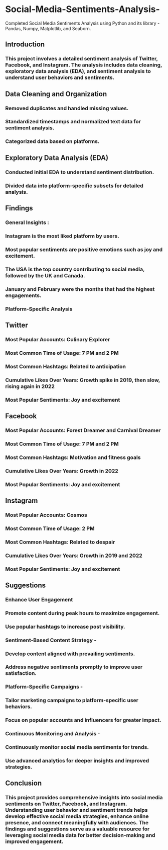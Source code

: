 # Social-Media-Sentiments-Analysis-
Completed Social Media Sentiments Analysis using Python and its library - Pandas, Numpy, Matplotlib, and Seaborn.


## Introduction
### This project involves a detailed sentiment analysis of Twitter, Facebook, and Instagram. The analysis includes data cleaning, exploratory data analysis (EDA), and sentiment analysis to understand user behaviors and sentiments.

<n/>

## Data Cleaning and Organization
### Removed duplicates and handled missing values.
### Standardized timestamps and normalized text data for sentiment analysis.
### Categorized data based on platforms.

## Exploratory Data Analysis (EDA)
### Conducted initial EDA to understand sentiment distribution.
### Divided data into platform-specific subsets for detailed analysis.

<n/>

## Findings

### General Insights :
### Instagram is the most liked platform by users.
### Most popular sentiments are positive emotions such as joy and excitement.
### The USA is the top country contributing to social media, followed by the UK and Canada.
### January and February were the months that had the highest engagements.
### Platform-Specific Analysis

## Twitter
### Most Popular Accounts: Culinary Explorer
### Most Common Time of Usage: 7 PM and 2 PM
### Most Common Hashtags: Related to anticipation
### Cumulative Likes Over Years: Growth spike in 2019, then slow, rising again in 2022
### Most Popular Sentiments: Joy and excitement

## Facebook
### Most Popular Accounts: Forest Dreamer and Carnival Dreamer
### Most Common Time of Usage: 7 PM and 2 PM
### Most Common Hashtags: Motivation and fitness goals
### Cumulative Likes Over Years: Growth in 2022
### Most Popular Sentiments: Joy and excitement

## Instagram
### Most Popular Accounts: Cosmos
### Most Common Time of Usage: 2 PM
### Most Common Hashtags: Related to despair
### Cumulative Likes Over Years: Growth in 2019 and 2022
### Most Popular Sentiments: Joy and excitement

<n/>

## Suggestions

### Enhance User Engagement
### Promote content during peak hours to maximize engagement.
### Use popular hashtags to increase post visibility.

### Sentiment-Based Content Strategy -
### Develop content aligned with prevailing sentiments.
### Address negative sentiments promptly to improve user satisfaction.

### Platform-Specific Campaigns -
### Tailor marketing campaigns to platform-specific user behaviors.
### Focus on popular accounts and influencers for greater impact.

### Continuous Monitoring and Analysis -
### Continuously monitor social media sentiments for trends.
### Use advanced analytics for deeper insights and improved strategies.

<n/>

## Conclusion

### This project provides comprehensive insights into social media sentiments on Twitter, Facebook, and Instagram. Understanding user behavior and sentiment trends helps develop effective social media strategies, enhance online presence, and connect meaningfully with audiences. The findings and suggestions serve as a valuable resource for leveraging social media data for better decision-making and improved engagement.
